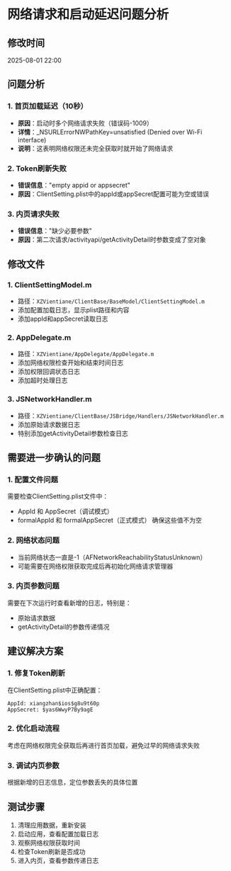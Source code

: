 # 网络请求和启动延迟问题分析

## 修改时间
2025-08-01 22:00

## 问题分析

### 1. 首页加载延迟（10秒）
- **原因**：启动时多个网络请求失败（错误码-1009）
- **详情**：_NSURLErrorNWPathKey=unsatisfied (Denied over Wi-Fi interface)
- **说明**：这表明网络权限还未完全获取时就开始了网络请求

### 2. Token刷新失败
- **错误信息**："empty appid or appsecret"
- **原因**：ClientSetting.plist中的appId或appSecret配置可能为空或错误

### 3. 内页请求失败
- **错误信息**："缺少必要参数"
- **原因**：第二次请求/activityapi/getActivityDetail时参数变成了空对象

## 修改文件

### 1. ClientSettingModel.m
- 路径：`XZVientiane/ClientBase/BaseModel/ClientSettingModel.m`
- 添加配置加载日志，显示plist路径和内容
- 添加appId和appSecret读取日志

### 2. AppDelegate.m
- 路径：`XZVientiane/AppDelegate/AppDelegate.m`
- 添加网络权限检查开始和结束时间日志
- 添加权限回调状态日志
- 添加超时处理日志

### 3. JSNetworkHandler.m
- 路径：`XZVientiane/ClientBase/JSBridge/Handlers/JSNetworkHandler.m`
- 添加原始请求数据日志
- 特别添加getActivityDetail参数检查日志

## 需要进一步确认的问题

### 1. 配置文件问题
需要检查ClientSetting.plist文件中：
- AppId 和 AppSecret（调试模式）
- formalAppId 和 formalAppSecret（正式模式）
确保这些值不为空

### 2. 网络状态问题
- 当前网络状态一直是-1（AFNetworkReachabilityStatusUnknown）
- 可能需要在网络权限获取完成后再初始化网络请求管理器

### 3. 内页参数问题
需要在下次运行时查看新增的日志，特别是：
- 原始请求数据
- getActivityDetail的参数传递情况

## 建议解决方案

### 1. 修复Token刷新
在ClientSetting.plist中正确配置：
```
AppId: xiangzhan$ios$g8u9t60p
AppSecret: $yas6WwyP7By9agE
```

### 2. 优化启动流程
考虑在网络权限完全获取后再进行首页加载，避免过早的网络请求失败

### 3. 调试内页参数
根据新增的日志信息，定位参数丢失的具体位置

## 测试步骤
1. 清理应用数据，重新安装
2. 启动应用，查看配置加载日志
3. 观察网络权限获取时间
4. 检查Token刷新是否成功
5. 进入内页，查看参数传递日志